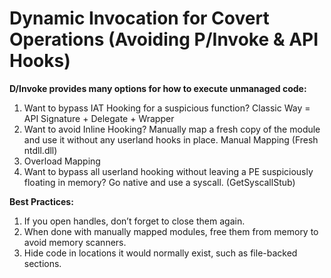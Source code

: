 # Dynamic Invocation for Covert Operations (Avoiding P/Invoke & API Hooks)

**D/Invoke provides many options for how to execute unmanaged code:**

1. Want to bypass IAT Hooking for a suspicious function? Classic Way = API Signature + Delegate + Wrapper
2. Want to avoid Inline Hooking? Manually map a fresh copy of the module and use it without any userland hooks in place. Manual Mapping (Fresh ntdll.dll)
3. Overload Mapping
4. Want to bypass all userland hooking without leaving a PE suspiciously floating in memory? Go native and use a syscall. (GetSyscallStub)

**Best Practices:**

1. If you open handles, don’t forget to close them again.
2. When done with manually mapped modules, free them from memory to avoid memory scanners.
3. Hide code in locations it would normally exist, such as file-backed sections.
